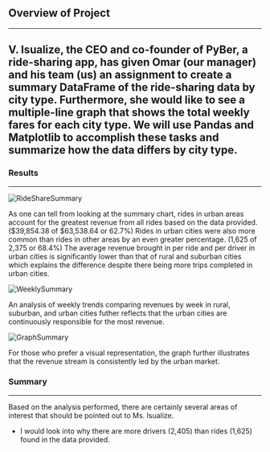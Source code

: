 
## Overview of Project
---
V. Isualize, the CEO and co-founder of PyBer, a ride-sharing app, has given Omar (our manager) and his team (us) an assignment to create a summary DataFrame of the ride-sharing data by city type. Furthermore, she would like to see a multiple-line graph that shows the total weekly fares for each city type. We will use Pandas and Matplotlib to accomplish these tasks and summarize how the data differs by city type.
---

### Results
---
![RideShareSummary](https://user-images.githubusercontent.com/70344787/115171235-da60cd80-a07f-11eb-8c3b-fcc77ddfc0e0.PNG)

As one can tell from looking at the summary chart, rides in urban areas account for the greatest revenue from all rides based on the data provided. ($39,854.38 of $63,538.64 or 62.7%) Rides in urban cities were also more common than rides in other areas by an even greater percentage. (1,625 of 2,375 or 68.4%)  The average revenue brought in per ride and per driver in urban cities is significantly lower than that of rural and suburban cities which explains the difference despite there being more trips completed in urban cities.

![WeeklySummary](https://user-images.githubusercontent.com/70344787/115171752-fd3fb180-a080-11eb-8538-fb10808c6275.PNG)

An analysis of weekly trends comparing revenues by week in rural, suburban, and urban cities futher reflects that the urban cities are continuously responsible for the most revenue.

![GraphSummary](https://user-images.githubusercontent.com/70344787/115171880-4abc1e80-a081-11eb-8568-3b437ba860a2.PNG)

For those who prefer a visual representation, the graph further illustrates that the revenue stream is consistently led by the urban market.

### Summary
---
Based on the analysis performed, there are certainly several areas of interest that should be pointed out to Ms. Isualize.
* I would look into why there are more drivers (2,405) than rides (1,625) found in the data provided.




